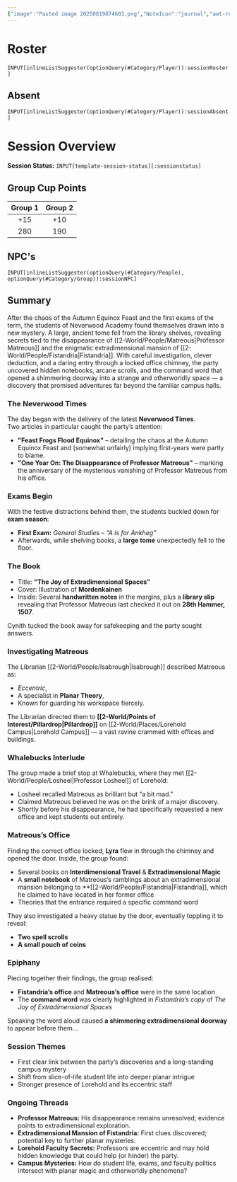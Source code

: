 ```yaml
---
{"image":"Pasted image 20250819074603.png","NoteIcon":"journal","aat-render-enabled":true,"fc-category":["Exams","Side Quest"],"fc-display-name":"The Missing Professor","sessionstatus":"Occurred","type":"Session Journal","sessionDate":"2025-08-09","players":6,"OneLiner":"Exams & Finding Matreous","timelines":["journal"],"tags":["journal","#Category/Journal"],"obsidianUIMode":"preview","sessionRoster":["[[1-Party/Group 2/Cyinth Agora.md|Cyinth Agora]]","[[1-Party/Group 1/Guiloip Guhloo (Glue).md|Guiloip Guhloo (Glue)]]","[[1-Party/Group 1/Vigilius Palamas.md|Vigilius Palamas]]","[[1-Party/Group 2/Harry Blackstone.md|Harry Blackstone]]","[[1-Party/Group 2/Lyra Everlight.md|Lyra Everlight]]","[[1-Party/Group 1/Atudark.md|Atudark]]"],"sessionAbsent":["[[1-Party/Group 1/Milfjord Goodleaf.md|Milfjord Goodleaf]]","[[1-Party/Group 2/Harry Blackstone.md|Harry Blackstone]]"],"sessionNPC":["[[2-World/People/Matreous.md|Matreous]]","[[2-World/People/Losheel.md|Losheel]]"],"dg-publish":true,"dg-path":"Session Journals/2025-08-09 - The Missing Professor.md","permalink":"/session-journals/2025-08-09-the-missing-professor/","dgPassFrontmatter":true,"updated":"2025-09-27T18:55:36.000+01:00"}
---
```



# Roster 



`INPUT[inlineListSuggester(optionQuery(#Category/Player)):sessionRoster]`
 

## Absent



`INPUT[inlineListSuggester(optionQuery(#Category/Player)):sessionAbsent]`
 

# Session Overview

**Session Status:** `INPUT[template-session-status][:sessionstatus]`

## Group Cup Points

| Group 1 | Group 2 |
| :-----: | :-----: |
|   +15   |   +10   |
|   280   |   190   |

## NPC's

`INPUT[inlineListSuggester(optionQuery(#Category/People), optionQuery(#Category/Group)):sessionNPC]`

## Summary
After the chaos of the Autumn Equinox Feast and the first exams of the term, the students of Neverwood Academy found themselves drawn into a new mystery. A large, ancient tome fell from the library shelves, revealing secrets tied to the disappearance of [[2-World/People/Matreous\|Professor Matreous]] and the enigmatic extradimensional mansion of [[2-World/People/Fistandria\|Fistandria]]. With careful investigation, clever deduction, and a daring entry through a locked office chimney, the party uncovered hidden notebooks, arcane scrolls, and the command word that opened a shimmering doorway into a strange and otherworldly space — a discovery that promised adventures far beyond the familiar campus halls.

### The Neverwood Times

The day began with the delivery of the latest **Neverwood Times**.  
 Two articles in particular caught the party’s attention:

* **"Feast Frogs Flood Equinox"** – detailing the chaos at the Autumn Equinox Feast and (somewhat unfairly) implying first-years were partly to blame.  
* **"One Year On: The Disappearance of Professor Matreous"** – marking the anniversary of the mysterious vanishing of Professor Matreous from his office.

### Exams Begin

With the festive distractions behind them, the students buckled down for **exam season**:

* **First Exam:** *General Studies – “A is for Ankheg”*  
* Afterwards, while shelving books, a **large tome** unexpectedly fell to the floor.

### The Book

* Title: **"The Joy of Extradimensional Spaces"**  
* Cover: Illustration of **Mordenkainen**  
* Inside: Several **handwritten notes** in the margins, plus a **library slip** revealing that Professor Matreous last checked it out on **28th Hammer, 1507**.

Cynith tucked the book away for safekeeping and the party sought answers.

### Investigating Matreous

The Librarian [[2-World/People/Isabrough\|Isabrough]] described Matreous as:

* *Eccentric*,  
* A specialist in **Planar Theory**,  
* Known for guarding his workspace fiercely.

The Librarian directed them to **[[2-World/Points of Interest/Pillardrop\|Pillardrop]]** on [[2-World/Places/Lorehold Campus\|Lorehold Campus]] — a vast ravine crammed with offices and buildings.

### Whalebucks Interlude

The group made a brief stop at Whalebucks, where they met [[2-World/People/Losheel\|Professor Losheel]] of Lorehold:

* Losheel recalled Matreous as brilliant but “a bit mad.”  
* Claimed Matreous believed he was on the brink of a major discovery.  
* Shortly before his disappearance, he had specifically requested a new office and kept students out entirely.

### Matreous’s Office

Finding the correct office locked, **Lyra** flew in through the chimney and opened the door. Inside, the group found:

* Several books on **Interdimensional Travel** & **Extradimensional Magic**  
* A **small notebook** of Matreous’s ramblings about an extradimensional mansion belonging to **[[2-World/People/Fistandria\|Fistandria]], which he claimed to have located in her former office  
* Theories that the entrance required a specific command word 

They also investigated a heavy statue by the door, eventually toppling it to reveal:
* **Two spell scrolls**
* **A small pouch of coins**

### Epiphany

Piecing together their findings, the group realised:

* **Fistandria’s office** and **Matreous’s office** were in the same location  
* The **command word** was clearly highlighted in *Fistandria’s copy* of *The Joy of Extradimensional Spaces*

Speaking the word aloud caused **a shimmering extradimensional doorway** to appear before them…

### Session Themes

* First clear link between the party’s discoveries and a long-standing campus mystery  
* Shift from slice-of-life student life into deeper planar intrigue  
* Stronger presence of Lorehold and its eccentric staff

### Ongoing Threads

* **Professor Matreous:** His disappearance remains unresolved; evidence points to extradimensional exploration.  
* **Extradimensional Mansion of Fistandria:** First clues discovered; potential key to further planar mysteries.  
* **Lorehold Faculty Secrets:** Professors are eccentric and may hold hidden knowledge that could help (or hinder) the party.  
* **Campus Mysteries:** How do student life, exams, and faculty politics intersect with planar magic and otherworldly phenomena?